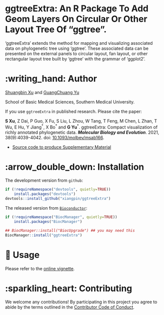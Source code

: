 <!-- README.md is generated from README.Rmd. Please edit that file -->

# ggtreeExtra: An R Package To Add Geom Layers On Circular Or Other Layout Tree Of “ggtree”.

‘ggtreeExtra’ extends the method for mapping and visualizing associated
data on phylogenetic tree using ‘ggtree’. These associated data can be
presented on the external panels to circular layout, fan layout, or
other rectangular layout tree built by ‘ggtree’ with the grammar of
‘ggplot2’.

# :writing\_hand: Author

[Shuangbin Xu](https://github.com/xiangpin) and [GuangChuang
Yu](https://guangchuangyu.github.io)

School of Basic Medical Sciences, Southern Medical University.

If you use `ggtreeExtra` in published research. Please cite the paper:

**S Xu**, Z Dai, P Guo, X Fu, S Liu, L Zhou, W Tang, T Feng, M Chen, L
Zhan, T Wu, E Hu, Y Jiang<sup>\*</sup>, X Bo<sup>\*</sup> and **G
Yu**<sup>\*</sup>. ggtreeExtra: Compact visualization of richly
annotated phylogenetic data. ***Molecular Biology and Evolution***.
2021, 38(9):4039-4042. doi:
[10.1093/molbev/msab166](https://doi.org/10.1093/molbev/msab166).

  - [Source code to produce Supplementary
    Material](https://github.com/YuLab-SMU/plotting-tree-with-data-using-ggtreeExtra)

<!--

2. __G Yu__, DK Smith, H Zhu, Y Guan, TTY Lam^\*^. ggtree: an R package for visualization and annotation of phylogenetic trees with their covariates and
   other associated data. __*Methods in Ecology and Evolution*__. 2017, 8(1):28-36.
   doi: [10.1111/2041-210X.12628](https://doi.org/10.1111/2041-210X.12628).

1. __G Yu__. Using ggtree to visualize data on tree-like structures. __*Current Protocols in Bioinformatics*__, 2020, 69:e96. doi: [10.1002/cpbi.96](https://doi.org/10.1002/cpbi.96).
   - [Source code and data to reproduce figures in the article](https://github.com/GuangchuangYu/ggtree-current-protocols)
2. __G Yu__^\*^, TTY Lam, H Zhu, Y Guan^\*^. Two methods for mapping and visualizing associated data on phylogeny using ggtree. __*Molecular Biology and Evolution*__, 2018, 35(2):3041-3043. 
   doi: [10.1093/molbev/msy194](https://doi.org/10.1093/molbev/msy194).
   - [Source code to produce Supplementary Material](https://github.com/GuangchuangYu/plotting_tree_with_data)
3. __G Yu__, DK Smith, H Zhu, Y Guan, TTY Lam^\*^. ggtree: an R package for visualization and annotation of phylogenetic trees with their covariates and 
   other associated data. __*Methods in Ecology and Evolution*__. 2017, 8(1):28-36. 
   doi: [10.1111/2041-210X.12628](https://doi.org/10.1111/2041-210X.12628).

-->

# :arrow\_double\_down: Installation

The development version from `github`:

``` r
if (!requireNamespace("devtools", quietly=TRUE))
    install.packages("devtools")
devtools::install_github("xiangpin/ggtreeExtra")
```

The released version from
[`Bioconductor`](https://bioconductor.org/packages/ggtreeExtra):

``` r
if (!requireNamespace("BiocManager", quietly=TRUE))
    install.packages("BiocManager")

## BiocManager::install("BiocUpgrade") ## you may need this
BiocManager::install("ggtreeExtra")
```

# :beginner: Usage

Please refer to the [online
vignette](https://bioconductor.org/packages/devel/bioc/vignettes/ggtreeExtra/inst/doc/ggtreeExtra.html).

<!-- <img src="inst/extdata/fig1.png" style="display: block; margin: auto;" /> -->

# :sparkling\_heart: Contributing

We welcome any contributions\! By participating in this project you
agree to abide by the terms outlined in the [Contributor Code of
Conduct](CONDUCT.md).
